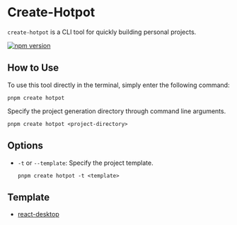 # Create-Hotpot

<div align="left">

`create-hotpot` is a CLI tool for quickly building personal projects.

[![npm version](https://img.shields.io/npm/v/create-hotpot?style=flat-square)](https://www.npmjs.com/package/create-hotpot)

</div>

## How to Use

To use this tool directly in the terminal, simply enter the following command:

```
pnpm create hotpot
```

Specify the project generation directory through command line arguments.

```
pnpm create hotpot <project-directory>
```

## Options

- `-t` or `--template`: Specify the project template.

  ```
  pnpm create hotpot -t <template>
  ```

## Template

- [react-desktop](https://github.com/binghuis/template-react-desktop)
